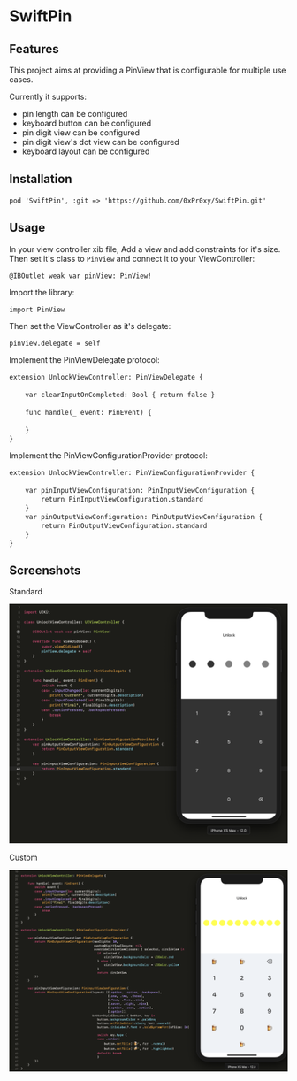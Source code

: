 # SwiftPin

## Features

This project aims at providing a PinView that is configurable for multiple use cases.

Currently it supports:

- pin length can be configured
- keyboard button can be configured
- pin digit view can be configured
- pin digit view's dot view can be configured
- keyboard layout can be configured

## Installation
```
pod 'SwiftPin', :git => 'https://github.com/0xPr0xy/SwiftPin.git'
```

## Usage

In your view controller xib file,
Add a view and add constraints for it's size.
Then set it's class to `PinView` and connect it to your ViewController:

```
@IBOutlet weak var pinView: PinView!
```

Import the library:

```
import PinView
```

Then set the ViewController as it's delegate:

```
pinView.delegate = self
```

Implement the PinViewDelegate protocol:

```
extension UnlockViewController: PinViewDelegate {

    var clearInputOnCompleted: Bool { return false }

    func handle(_ event: PinEvent) {

    }
}
```

Implement the PinViewConfigurationProvider protocol:

```
extension UnlockViewController: PinViewConfigurationProvider {

    var pinInputViewConfiguration: PinInputViewConfiguration {
        return PinInputViewConfiguration.standard
    }
    var pinOutputViewConfiguration: PinOutputViewConfiguration {
        return PinOutputViewConfiguration.standard
    }
}
```

## Screenshots

Standard

![standard](screenshots/standard.png)

Custom

![custom](screenshots/custom.png)
